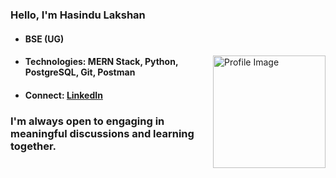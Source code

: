 ### Hello, I'm Hasindu Lakshan
- #### <p style="margin: 0;">BSE (UG)</p>

<img align="right" width="180" src="https://user-images.githubusercontent.com/74038190/216656993-2f7ade25-348a-4925-95a8-fba437ed9bcd.gif" alt="Profile Image"/>

- #### <p style="margin: 0;">Technologies: MERN Stack, Python, PostgreSQL, Git, Postman</p>
- #### <p style="margin: 0;">Connect: <a href="https://www.linkedin.com/in/hasindulakshan/">**LinkedIn**</a></p>



### I'm always open to engaging in meaningful discussions and learning together.
